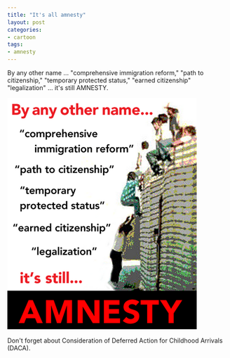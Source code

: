 ```yaml
---
title: "It's all amnesty"
layout: post
categories:
- cartoon
tags:
- amnesty
---
```


By any other name ... "comprehensive immigration reform," "path to citizenship," "temporary protected status," "earned citizenship" "legalization" ... it's still AMNESTY.

![It's still amnesty](/assets/img/2014/02/amnesty.png)

Don't forget about Consideration of Deferred Action for Childhood Arrivals (DACA).
